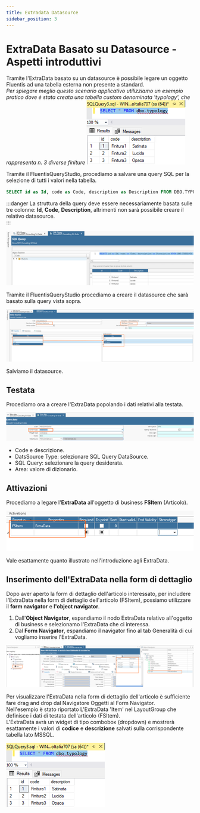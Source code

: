 ```yaml
---
title: Extradata Datasource
sidebar_position: 3
---
```


# ExtraData Basato su Datasource - Aspetti introduttivi

Tramite l'ExtraData basato su un datasource è possibile legare un oggetto Fluentis ad una tabella esterna non presente a standard.  
*Per spiegare meglio questo scenario applicativo utilizziamo un esempio pratico dove è stata creata una tabella custom denominata 'typology', che rappresenta n. 3 diverse finiture*
![](../../../../../static/images/20250314104655.png)

Tramite il FluentisQueryStudio, procediamo a salvare una query SQL per la selezione di tutti i valori nella tabella.  

```SQL
SELECT id as Id, code as Code, description as Description FROM DBO.TYPOLOGY

```
:::danger
La struttura della query deve essere necessariamente basata sulle tre colonne: **Id**, **Code**, **Description**, altrimenti non sarà possibile creare il relativo datasource.  
:::

![](../../../../../static/images/20250314105628.png)

Tramite il FluentisQueryStudio procediamo a creare il datasource che sarà basato sulla query vista sopra.  

![](../../../../../static/images/20250314110003.png)

Salviamo il datasource.  

## Testata
Procediamo ora a creare l'ExtraData popolando i dati relativi alla testata. 

![](../../../../../static/images/20250314110446.png)

* Code e descrizione.
* DatsSource Type: selezionare SQL Query DataSource.
* SQL Query: selezionare la query desiderata.
* Area: valore di dizionario.

## Attivazioni
Procediamo a legare l'**ExtraData** all'oggetto di business **FSItem** (Articolo).  

![](../../../../../static/images/20250314110703.png)

Vale esattamente quanto illustrato nell'introduzione agli ExtraData.  

## Inserimento dell'ExtraData nella form di dettaglio

Dopo aver aperto la form di dettaglio dell'articolo interessato, per includere l'ExtraData nella form di dettaglio dell'articolo (FSItem), possiamo utilizzare il **form navigator** e **l'object navigator**.  
1. Dall'**Object Navigator**, espandiamo il nodo ExtraData relativo all'oggetto di business e selezionamo l'ExtraData che ci interessa.
2. Dal **Form Navigator**, espandiamo il navigator fino al tab Generalità di cui vogliamo inserire l'ExtraData.  

![](../../../../../static/images/20250314113001.png)

Per visualizzare l'ExtraData nella form di dettaglio dell'articolo è sufficiente fare drag and drop dal Navigatore Oggetti al Form Navigator.  
Nell'esempio è stato riportato L'ExtraData 'Item' nel LayoutGroup che definisce i dati di testata dell'articolo (FSItem).   
L'ExtraData avrà un widget di tipo combobox (dropdown) e mostrerà esattamente i valori di **codice** e **descrizione** salvati sulla corrispondente tabella lato MSSQL.  

![](../../../../../static/images/20250314104655.png)